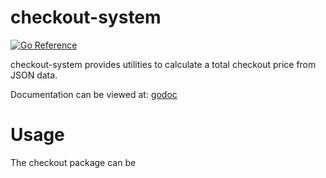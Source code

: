 # checkout-system

<a href="https://pkg.go.dev/github.com/billiem/checkout-system/checkout"><img src="https://pkg.go.dev/badge/GitHub.com/billiem/checkout-system.svg" alt="Go Reference"></a>

checkout-system provides utilities to calculate a total checkout price from JSON data.

Documentation can be viewed at: <a href="https://pkg.go.dev/github.com/billiem/checkout-system/checkout"> godoc </a>

# Usage

The checkout package can be
